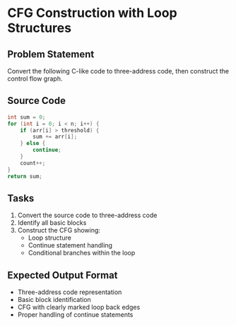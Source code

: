 # CFG Construction with Loop Structures

## Problem Statement
Convert the following C-like code to three-address code, then construct the control flow graph.

## Source Code
```c
int sum = 0;
for (int i = 0; i < n; i++) {
    if (arr[i] > threshold) {
        sum += arr[i];
    } else {
        continue;
    }
    count++;
}
return sum;
```

## Tasks
1. Convert the source code to three-address code
2. Identify all basic blocks
3. Construct the CFG showing:
   - Loop structure
   - Continue statement handling
   - Conditional branches within the loop

## Expected Output Format
- Three-address code representation
- Basic block identification
- CFG with clearly marked loop back edges
- Proper handling of continue statements